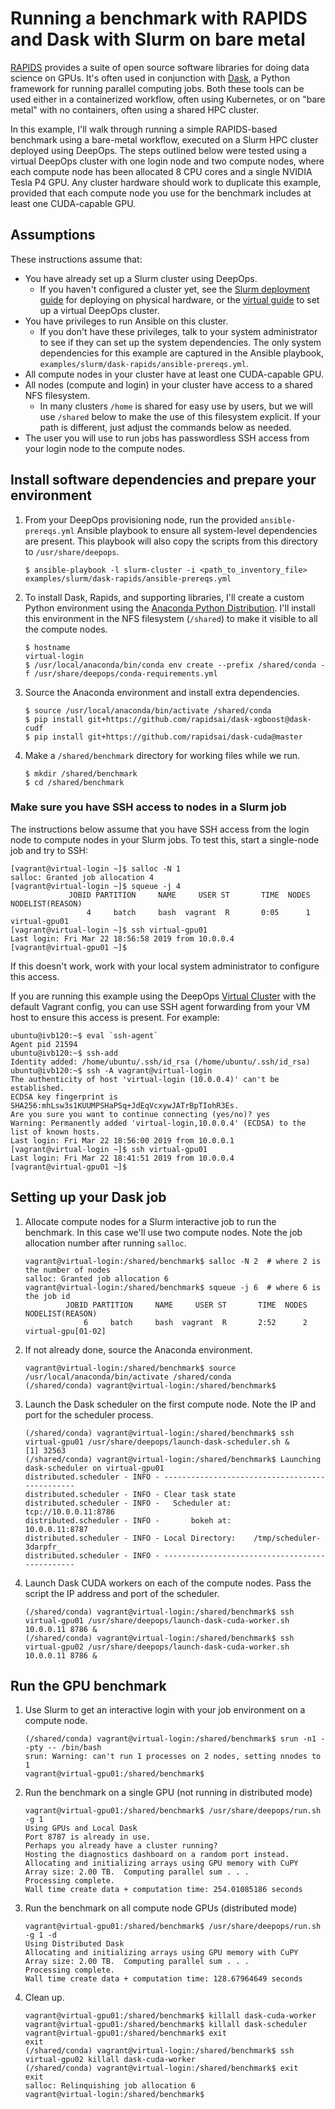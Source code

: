 Running a benchmark with RAPIDS and Dask with Slurm on bare metal
=================================================================

[RAPIDS](https://rapids.ai/) provides a suite of open source software libraries for doing data science on GPUs.
It's often used in conjunction with [Dask](https://dask.org/), a Python framework for running parallel computing jobs.
Both these tools can be used either in a containerized workflow, often using Kubernetes, or on "bare metal" with no containers, often using a shared HPC cluster.

In this example, I'll walk through running a simple RAPIDS-based benchmark using a bare-metal workflow, executed on a Slurm HPC cluster deployed using DeepOps.
The steps outlined below were tested using a virtual DeepOps cluster with one login node and two compute nodes,
where each compute node has been allocated 8 CPU cores and a single NVIDIA Tesla P4 GPU.
Any cluster hardware should work to duplicate this example, provided that each compute node you use for the benchmark includes at least one CUDA-capable GPU.

## Assumptions

These instructions assume that:

* You have already set up a Slurm cluster using DeepOps.
    * If you haven't configured a cluster yet, see the [Slurm deployment guide](/docs/slurm-cluster.md) for deploying on physical hardware, or the [virtual guide](/virtual/README.md) to set up a virtual DeepOps cluster.
* You have privileges to run Ansible on this cluster.
    * If you don't have these privileges, talk to your system administrator to see if they can set up the system dependencies. The only system dependencies for this example are captured in the Ansible playbook, `examples/slurm/dask-rapids/ansible-prereqs.yml`.
* All compute nodes in your cluster have at least one CUDA-capable GPU.
* All nodes (compute and login) in your cluster have access to a shared NFS filesystem.
    * In many clusters `/home` is shared for easy use by users, but we will use `/shared` below to make the use of this filesystem explicit. If your path is different, just adjust the commands below as needed.
* The user you will use to run jobs has passwordless SSH access from your login node to the compute nodes.

## Install software dependencies and prepare your environment

1. From your DeepOps provisioning node, run the provided `ansible-prereqs.yml` Ansible playbook to ensure all system-level dependencies are present.
    This playbook will also copy the scripts from this directory to `/usr/share/deepops`.
    ```
    $ ansible-playbook -l slurm-cluster -i <path_to_inventory_file> examples/slurm/dask-rapids/ansible-prereqs.yml
    ```
1. To install Dask, Rapids, and supporting libraries, I'll create a custom Python environment using the [Anaconda Python Distribution](https://www.anaconda.com/distribution/). I'll install this environment in the NFS filesystem (`/shared`) to make it visible to all the compute nodes.
    ```
    $ hostname
    virtual-login
    $ /usr/local/anaconda/bin/conda env create --prefix /shared/conda -f /usr/share/deepops/conda-requirements.yml
    ```
1. Source the Anaconda environment and install extra dependencies.
    ```
    $ source /usr/local/anaconda/bin/activate /shared/conda
    $ pip install git+https://github.com/rapidsai/dask-xgboost@dask-cudf
    $ pip install git+https://github.com/rapidsai/dask-cuda@master
    ```
1. Make a `/shared/benchmark` directory for working files while we run.
    ```
    $ mkdir /shared/benchmark
    $ cd /shared/benchmark
    ```

### Make sure you have SSH access to nodes in a Slurm job

The instructions below assume that you have SSH access from the login node to compute nodes in your Slurm jobs.
To test this, start a single-node job and try to SSH:

```
[vagrant@virtual-login ~]$ salloc -N 1
salloc: Granted job allocation 4
[vagrant@virtual-login ~]$ squeue -j 4
             JOBID PARTITION     NAME     USER ST       TIME  NODES NODELIST(REASON)
                 4     batch     bash  vagrant  R       0:05      1 virtual-gpu01
[vagrant@virtual-login ~]$ ssh virtual-gpu01
Last login: Fri Mar 22 18:56:58 2019 from 10.0.0.4
[vagrant@virtual-gpu01 ~]$
```

If this doesn't work, work with your local system administrator to configure this access.

If you are running this example using the DeepOps [Virtual Cluster](/virtual/README.md) with the default Vagrant config, you can use SSH agent forwarding from your VM host to ensure this access is present.
For example:

```
ubuntu@ivb120:~$ eval `ssh-agent`
Agent pid 21594
ubuntu@ivb120:~$ ssh-add
Identity added: /home/ubuntu/.ssh/id_rsa (/home/ubuntu/.ssh/id_rsa)
ubuntu@ivb120:~$ ssh -A vagrant@virtual-login
The authenticity of host 'virtual-login (10.0.0.4)' can't be established.
ECDSA key fingerprint is SHA256:mhLsw3s1KUUMPSHaPSq+JdEqVcxywJATrBpTIohR3Es.
Are you sure you want to continue connecting (yes/no)? yes
Warning: Permanently added 'virtual-login,10.0.0.4' (ECDSA) to the list of known hosts.
Last login: Fri Mar 22 18:56:00 2019 from 10.0.0.1
[vagrant@virtual-login ~]$ ssh virtual-gpu01
Last login: Fri Mar 22 18:41:51 2019 from 10.0.0.4
[vagrant@virtual-gpu01 ~]$
```

## Setting up your Dask job

1. Allocate compute nodes for a Slurm interactive job to run the benchmark. In this case we'll use two compute nodes. Note the job allocation number after running `salloc`.
    ```
    vagrant@virtual-login:/shared/benchmark$ salloc -N 2  # where 2 is the number of nodes
    salloc: Granted job allocation 6
    vagrant@virtual-login:/shared/benchmark$ squeue -j 6  # where 6 is the job id
             JOBID PARTITION     NAME     USER ST       TIME  NODES NODELIST(REASON)
                 6     batch     bash  vagrant  R       2:52      2 virtual-gpu[01-02]
    ```
1. If not already done, source the Anaconda environment.
    ```
    vagrant@virtual-login:/shared/benchmark$ source /usr/local/anaconda/bin/activate /shared/conda
    (/shared/conda) vagrant@virtual-login:/shared/benchmark$
    ```
1. Launch the Dask scheduler on the first compute node. Note the IP and port for the scheduler process.
    ```
    (/shared/conda) vagrant@virtual-login:/shared/benchmark$ ssh virtual-gpu01 /usr/share/deepops/launch-dask-scheduler.sh &
    [1] 32563
    (/shared/conda) vagrant@virtual-login:/shared/benchmark$ Launching dask-scheduler on virtual-gpu01
    distributed.scheduler - INFO - -----------------------------------------------
    distributed.scheduler - INFO - Clear task state
    distributed.scheduler - INFO -   Scheduler at:      tcp://10.0.0.11:8786
    distributed.scheduler - INFO -       bokeh at:            10.0.0.11:8787
    distributed.scheduler - INFO - Local Directory:    /tmp/scheduler-3darpfr_
    distributed.scheduler - INFO - -----------------------------------------------
    ```
1. Launch Dask CUDA workers on each of the compute nodes. Pass the script the IP address and port of the scheduler.
    ```
    (/shared/conda) vagrant@virtual-login:/shared/benchmark$ ssh virtual-gpu01 /usr/share/deepops/launch-dask-cuda-worker.sh 10.0.0.11 8786 &
    (/shared/conda) vagrant@virtual-login:/shared/benchmark$ ssh virtual-gpu02 /usr/share/deepops/launch-dask-cuda-worker.sh 10.0.0.11 8786 &
    ```

## Run the GPU benchmark

1. Use Slurm to get an interactive login with your job environment on a compute node.
    ```
    (/shared/conda) vagrant@virtual-login:/shared/benchmark$ srun -n1 --pty -- /bin/bash
    srun: Warning: can't run 1 processes on 2 nodes, setting nnodes to 1
    vagrant@virtual-gpu01:/shared/benchmark$
    ```
1. Run the benchmark on a single GPU (not running in distributed mode)
    ```
    vagrant@virtual-gpu01:/shared/benchmark$ /usr/share/deepops/run.sh -g 1
    Using GPUs and Local Dask
    Port 8787 is already in use.
    Perhaps you already have a cluster running?
    Hosting the diagnostics dashboard on a random port instead.
    Allocating and initializing arrays using GPU memory with CuPY
    Array size: 2.00 TB.  Computing parallel sum . . .
    Processing complete.
    Wall time create data + computation time: 254.01085186 seconds
    ```
1. Run the benchmark on all compute node GPUs (distributed mode)
    ```
    vagrant@virtual-gpu01:/shared/benchmark$ /usr/share/deepops/run.sh -g 1 -d
    Using Distributed Dask
    Allocating and initializing arrays using GPU memory with CuPY
    Array size: 2.00 TB.  Computing parallel sum . . .
    Processing complete.
    Wall time create data + computation time: 128.67964649 seconds
    ```
1. Clean up.
    ```
    vagrant@virtual-gpu01:/shared/benchmark$ killall dask-cuda-worker
    vagrant@virtual-gpu01:/shared/benchmark$ killall dask-scheduler
    vagrant@virtual-gpu01:/shared/benchmark$ exit
    exit
    (/shared/conda) vagrant@virtual-login:/shared/benchmark$ ssh virtual-gpu02 killall dask-cuda-worker
    (/shared/conda) vagrant@virtual-login:/shared/benchmark$ exit
    exit
    salloc: Relinquishing job allocation 6
    vagrant@virtual-login:/shared/benchmark$
    ```
